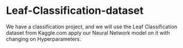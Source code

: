 # Leaf-Classification-dataset

We have a classification project, and we will use the Leaf Classification dataset from Kaggle.com
apply our Neural Network model on it with changing on Hyperparameters.
